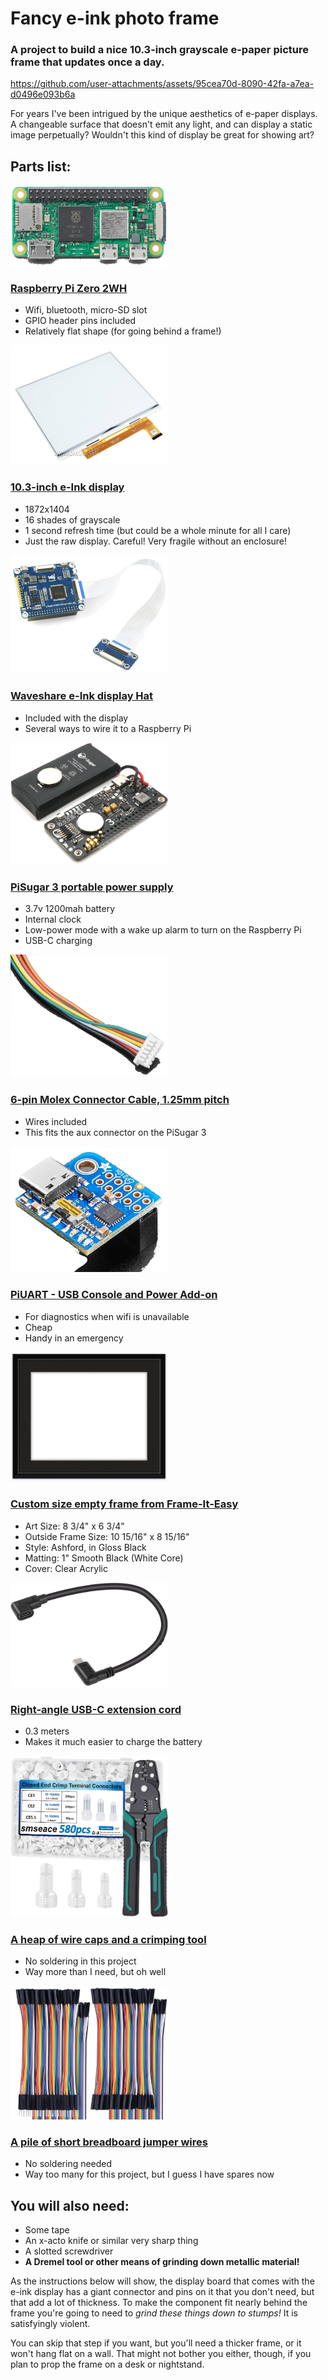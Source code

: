 # Fancy e-ink photo frame

### A project to build a nice 10.3-inch grayscale e-paper picture frame that updates once a day.

https://github.com/user-attachments/assets/95cea70d-8090-42fa-a7ea-d0496e093b6a

For years I've been intrigued by the unique aesthetics of e-paper displays.  A changeable surface that doesn't emit any light, and can display a static image perpetually?  Wouldn't this kind of display be great for showing art?

## Parts list:

<img src="documentation/pizero2wh.png" style="width:50%;max-width:256px;" />

### [Raspberry Pi Zero 2WH](https://www.adafruit.com/product/6008)
* Wifi, bluetooth, micro-SD slot
* GPIO header pins included
* Relatively flat shape (for going behind a frame!)

<img src="documentation/display.png" style="width:50%;max-width:256px;" />

### [10.3-inch e-Ink display](https://www.waveshare.com/10.3inch-e-Paper-HAT.htm)
* 1872x1404
* 16 shades of grayscale
* 1 second refresh time (but could be a whole minute for all I care)
* Just the raw display.  Careful!  Very fragile without an enclosure!

<img src="documentation/display_hat.png" style="width:50%;max-width:256px;" />

### [Waveshare e-Ink display Hat](https://www.waveshare.com/10.3inch-e-Paper-HAT.htm)
* Included with the display
* Several ways to wire it to a Raspberry Pi

<img src="documentation/pisugar.png" style="width:50%;max-width:256px;" />

### [PiSugar 3 portable power supply](https://www.pisugar.com)
* 3.7v 1200mah battery
* Internal clock
* Low-power mode with a wake up alarm to turn on the Raspberry Pi
* USB-C charging

<img src="documentation/pisugar-6_pin_connector.png" style="width:50%;max-width:256px;" />

### [6-pin Molex Connector Cable, 1.25mm pitch](https://www.adafruit.com/product/4926)
* Wires included
* This fits the aux connector on the PiSugar 3

<img src="documentation/piuart.png" style="width:50%;max-width:256px;" />

### [PiUART - USB Console and Power Add-on](https://www.adafruit.com/product/3589)
* For diagnostics when wifi is unavailable
* Cheap
* Handy in an emergency

<img src="documentation/frame.png" style="width:50%;max-width:256px;" />

### [Custom size empty frame from Frame-It-Easy](https://www.frameiteasy.com/frame-styles/ashford?cid=1)
* Art Size: 8 3/4" x 6 3/4"
* Outside Frame Size: 10 15/16" x 8 15/16"
* Style: Ashford, in Gloss Black
* Matting: 1" Smooth Black (White Core)
* Cover: Clear Acrylic

<img src="documentation/usbc_cable.png" style="width:50%;max-width:256px;" />

### [Right-angle USB-C extension cord](https://www.amazon.com/dp/B0BZBRG92Z)
* 0.3 meters
* Makes it much easier to charge the battery

<img src="documentation/wire_caps.png" style="width:50%;max-width:256px;" />

### [A heap of wire caps and a crimping tool](https://www.amazon.com/dp/B0CYNYJTKD)
* No soldering in this project
* Way more than I need, but oh well

<img src="documentation/jumper_cables.png" style="width:50%;max-width:256px;" />

### [A pile of short breadboard jumper wires](https://www.amazon.com/dp/B0CNXLLNGN?th=1)
* No soldering needed
* Way too many for this project, but I guess I have spares now

## You will also need:

* Some tape
* An x-acto knife or similar very sharp thing
* A slotted screwdriver
* __A Dremel tool or other means of grinding down metallic material!__

As the instructions below will show, the display board that comes with the e-ink display has a giant connector and pins on it that you don't need, but that add a lot of thickness.  To make the component fit nearly behind the frame you're going to need to _grind these things down to stumps!_  It is satisfyingly violent.

You can skip that step if you want, but you'll need a thicker frame, or it won't hang flat on a wall.  That might not bother you either, though, if you plan to prop the frame on a desk or nightstand.

